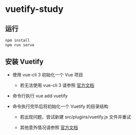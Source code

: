 # vuetify-study

## 运行

```cmd
npm install
npm run serve
```

## 安装 Vuetify

- 使用 vue-cli 3 初始化一个 Vue 项目

    - 若无法使用 vue-cli 3 请参照 [官方文档](https://vuetifyjs.com/zh-Hans/getting-started/quick-start)

- 命令行执行 vue add vuetify

- 命令执行完毕后将初始化一个 Vuetify 的目录结构

    - 若出现问题，尝试新建 src/plugins/vuetify.js 文件并重试

    - 其他意外情况请参照 [官方文档](https://vuetifyjs.com/zh-Hans/getting-started/quick-start)